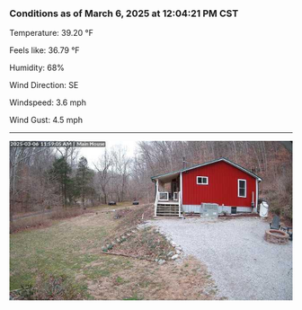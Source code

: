 ### Conditions as of March 6, 2025 at 12:04:21 PM CST 

Temperature: 39.20 &deg;F

Feels like: 36.79 &deg;F

Humidity: 68%

Wind Direction: SE

Windspeed: 3.6 mph

Wind Gust: 4.5 mph

---

<img src="./images/latest.jpeg"/>

